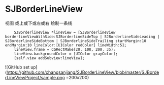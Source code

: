 # SJBorderLineView
视图 或上或下或左或右 绘制一条线
```
    SJBorderlineView *lineView = [SJBorderlineView borderlineViewWithSide:SJBorderlineSideTop | SJBorderlineSideLeading | SJBorderlineSideBottom | SJBorderlineSideTrailing startMargin:10 endMargin:10 lineColor:[UIColor redColor] lineWidth:5];
    lineView.frame = CGRectMake(20, 100, 200, 35);
    lineView.backgroundColor = [UIColor grayColor];
    [self.view addSubview:lineView];
```

![GitHub set up](https://github.com/changsanjiang/SJBorderLineView/blob/master/SJBorderLineViewProject/sample.png =200x200)
